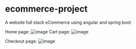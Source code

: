 # ecommerce-project
 A website full stack eCommerce using angular and spring boot

Home page:
![image](https://github.com/hoangnin/ecommerce-project/assets/126448207/c312f2d4-0a71-41c1-8211-c60223dbbc3c) Cart page:
![image](https://github.com/hoangnin/ecommerce-project/assets/126448207/65e17f81-00fa-488a-93f8-54e342c61916)

Checkout page:
![image](https://github.com/hoangnin/ecommerce-project/assets/126448207/988edfd1-3bf4-46d4-926c-1dee1d5cbceb)
